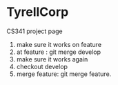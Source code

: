 # TyrellCorp
CS341 project page
1. make sure it works on feature
2. at feature :
      git merge develop
3. make sure it works again
4. checkout develop
5. merge feature:
      git merge feature.
